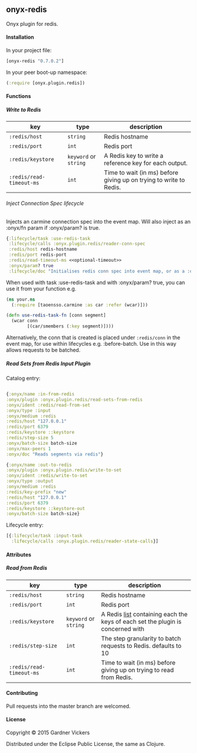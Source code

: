 ## onyx-redis

Onyx plugin for redis.

#### Installation

In your project file:

```clojure
[onyx-redis "0.7.0.2"]
```

In your peer boot-up namespace:

```clojure
(:require [onyx.plugin.redis])
```

#### Functions

##### Write to Redis

|key                           | type                 | description
|------------------------------|----------------------|------------
|`:redis/host`                 | `string`             | Redis hostname
|`:redis/port`                 | `int`                | Redis port
|`:redis/keystore`             |`keyword` or `string` | A Redis key to write a reference key for each output.
|`:redis/read-timeout-ms`      |`int`                 | Time to wait (in ms) before giving up on trying to write to Redis.


###### Inject Connection Spec lifecycle

Injects an carmine connection spec into the event map. Will also inject as an :onyx/fn param if :onyx/param? is true.

```clojure
{:lifecycle/task :use-redis-task
 :lifecycle/calls :onyx.plugin.redis/reader-conn-spec
 :redis/host redis-hostname
 :redis/port redis-port
 :redis/read-timeout-ms <<optional-timeout>>
 :onyx/param? true
 :lifecycle/doc "Initialises redis conn spec into event map, or as a :onyx.core/param"}
```

When used with task :use-redis-task and with :onyx/param? true, you can use it from your function e.g.

```clojure
(ns your.ns
  (:require [taoensso.carmine :as car :refer (wcar)]))

(defn use-redis-task-fn [conn segment]
  (wcar conn
        [(car/smembers (:key segment)])))
```

Alternatively, the conn that is created is placed under `:redis/conn` in the
event map, for use within lifecycles e.g. :before-batch. Use in this way allows
requests to be batched.

##### Read Sets from Redis Input Plugin

Catalog entry:

```clojure

{:onyx/name :in-from-redis
:onyx/plugin :onyx.plugin.redis/read-sets-from-redis
:onyx/ident :redis/read-from-set
:onyx/type :input
:onyx/medium :redis
:redis/host "127.0.0.1"
:redis/port 6379
:redis/keystore ::keystore
:redis/step-size 5
:onyx/batch-size batch-size
:onyx/max-peers 1
:onyx/doc "Reads segments via redis"}

{:onyx/name :out-to-redis
:onyx/plugin :onyx.plugin.redis/write-to-set
:onyx/ident :redis/write-to-set
:onyx/type :output
:onyx/medium :redis
:redis/key-prefix "new"
:redis/host "127.0.0.1"
:redis/port 6379
:redis/keystore ::keystore-out
:onyx/batch-size batch-size}
```

Lifecycle entry:

```clojure
[{:lifecycle/task :input-task
  :lifecycle/calls :onyx.plugin.redis/reader-state-calls}]
```

#### Attributes
##### Read from Redis

|key                           | type                 | description
|------------------------------|----------------------|------------
|`:redis/host`                 | `string`             | Redis hostname
|`:redis/port`                 | `int`                | Redis port
|`:redis/keystore`             |`keyword` or `string` | A Redis [list](http://redis.io/topics/data-types) containing each the keys of each set the plugin is concerned with
|`:redis/step-size`            |`int`                 | The step granularity to batch requests to Redis. defaults to 10
|`:redis/read-timeout-ms`      |`int`                 | Time to wait (in ms) before giving up on trying to read from Redis.

#### Contributing

Pull requests into the master branch are welcomed.

#### License

Copyright © 2015 Gardner Vickers

Distributed under the Eclipse Public License, the same as Clojure.
